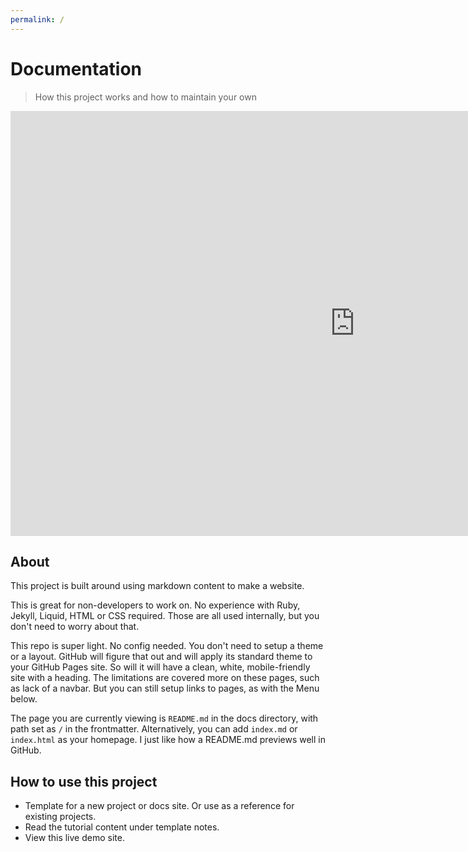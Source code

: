 ```yaml
---
permalink: /
---
```

# **Documentation**
> How this project works and how to maintain your own

<div align="center">
    <iframe width="1101" height="680" seamless frameborder="0" scrolling="no" src="https://docs.google.com/spreadsheets/d/e/2PACX-1vTUnYQEEYX8H4_9CCMvLbGa-55uSlt_F-Z8ChKTiATpraU6-zjmn2ijwgVX3f2Dx7u-Z0SECfAGc-xR/pubchart?oid=711354723&amp;format=interactive"></iframe>
</div>


## About

This project is built around using markdown content to make a website. 

This is great for non-developers to work on. No experience with Ruby, Jekyll, Liquid, HTML or CSS required. Those are all used internally, but you don't need to worry about that.

This repo is super light. No config needed. You don't need to setup a theme or a layout. GitHub will figure that out and will apply its standard theme to your GitHub Pages site. So will it will have a clean, white, mobile-friendly site with a heading. The limitations are covered more on these pages, such as lack of a navbar. But you can still setup links to pages, as with the Menu below.

The page you are currently viewing is `README.md` in the docs directory, with path set as `/` in the frontmatter. Alternatively, you can add `index.md` or `index.html` as your homepage. I just like how a README.md previews well in GitHub.


## How to use this project

- Template for a new project or docs site. Or use as a reference for existing projects.
- Read the tutorial content under template notes.
- View this live demo site.



